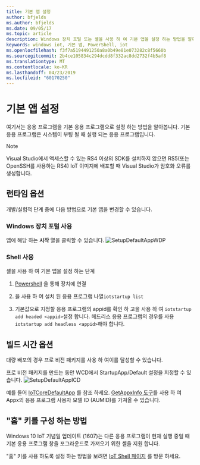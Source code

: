 ```yaml
---
title: 기본 앱 설정
author: bfjelds
ms.author: bfjelds
ms.date: 09/05/17
ms.topic: article
description: Windows 장치 포털 또는 셸을 사용 하 여 기본 앱을 설정 하는 방법을 알아봅니다.
keywords: windows iot, 기본 앱, PowerShell, iot
ms.openlocfilehash: f3f7a5194491250a8a0b49e81e073282c8f5660b
ms.sourcegitcommit: 2b4ce105834c294dcdd8f332ac8dd2732f4b5af8
ms.translationtype: MT
ms.contentlocale: ko-KR
ms.lasthandoff: 04/23/2019
ms.locfileid: "60170250"
---
```

# <a name="setup-a-default-app"></a>기본 앱 설정
여기서는 응용 프로그램을 기본 응용 프로그램으로 설정 하는 방법을 알아봅니다. 기본 응용 프로그램은 시스템이 부팅 될 때 실행 되는 응용 프로그램입니다.  

> [!NOTE]
> Visual Studio에서 액세스할 수 있는 RS4 이상의 SDK를 설치하지 않으면 RS5(또는 OpenSSH를 사용하는 RS4) IoT 이미지에 배포할 때 Visual Studio가 암호화 오류를 생성합니다.

## <a name="runtime-options"></a>런타임 옵션

개발/실험적 단계 중에 다음 방법으로 기본 앱을 변경할 수 있습니다.

### <a name="using-windows-device-portal"></a>Windows 장치 포털 사용

앱에 해당 하는 **시작** 열을 클릭할 수 있습니다.
![SetupDefaultAppWDP](../media/SetupDefaultApp/DefaultAppWDP.png)

### <a name="using-the-shell"></a>Shell 사용

셸을 사용 하 여 기본 앱을 설정 하는 단계 

1. [Powershell](../connect-your-device/PowerShell.md) 을 통해 장치에 연결

2. 을 사용 하 여 설치 된 응용 프로그램 나열`iotstartup list`

3. 기본값으로 지정할 응용 프로그램의 appid를 확인 하 고을 사용 하 여 `iotstartup add headed <appid>`설정 합니다. 헤드리스 응용 프로그램의 경우를 사용 `iotstartup add headless <appid>`해야 합니다.


## <a name="build-time-option"></a>빌드 시간 옵션

대량 배포의 경우 프로 비전 패키지를 사용 하 여이를 달성할 수 있습니다.

프로 비전 패키지를 만드는 동안 WCD에서 StartupApp/Default 설정을 지정할 수 있습니다.
![SetupDefaultAppICD](../media/SetupDefaultApp/DefaultAppICD.png)

예를 들어 [IoTCoreDefaultApp](https://github.com/ms-iot/iot-adk-addonkit/tree/master/Workspace/Source-arm/Packages/Appx.IoTCoreDefaultApp/customizations.xml) 를 참조 하세요. [GetAppxInfo 도구](https://github.com/ms-iot/iot-adk-addonkit/tree/master/Tools/GetAppxInfo.exe)를 사용 하 여 Appx의 응용 프로그램 사용자 모델 ID (AUMID)를 가져올 수 있습니다.

## <a name="how-to-configure-home-key"></a>"홈" 키를 구성 하는 방법

Windows 10 IoT 기념일 업데이트 (1607)는 다른 응용 프로그램이 현재 실행 중일 때 기본 응용 프로그램 창을 포그라운드로 가져오기 위한 셸을 지원 합니다.

"홈" 키를 사용 하도록 설정 하는 방법을 보려면 [IoT Shell 페이지](https://docs.microsoft.com/windows/iot-core/develop-your-app/iotcoreshell#switching-between-apps-with-hid-injection-keys) 를 방문 하세요.
